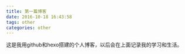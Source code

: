 ```yaml
---
title: 第一篇博客
date: 2016-10-18 16:43:58
tags: other
categories: other
---
```

这是我用github和hexo搭建的个人博客，以后会在上面记录我的学习和生活。